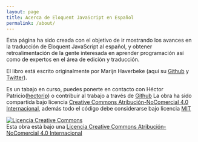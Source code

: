 ```yaml
---
layout: page
title: Acerca de Eloquent JavaScript en Español
permalink: /about/
---
```


Esta página ha sido creada con el objetivo de ir mostrando los avances en la traducción de Eloquent JavaScript al español, y obtener retroalimentación de la gente
interesada en aprender programación así como de expertos en el área de edición y traducción.

El libro está escrito originalmente por Marijn Haverbeke (aquí su [Github](https://github.com/marijnh) y [Twitter](https://twitter.com/marijnjh)).

Es un tabajo en curso, puedes ponerte en contacto con Héctor Patricio([hectorip](https://github.com/hectorip)) o contribuir al trabajo a través de [Github](https://github.com/hectorip/Eloquent-JavaScript-es)
La obra ha sido compartida bajo licencia [Creative Commons Atribución-NoComercial 4.0 Internacional](http://creativecommons.org/licenses/by-nc/4.0/), además todo el código debe considerarse bajo licencia [MIT](http://opensource.org/licenses/MIT)

<a rel="license" href="http://creativecommons.org/licenses/by-nc/4.0/"><img alt="Licencia Creative Commons" style="border-width:0" src="https://i.creativecommons.org/l/by-nc/4.0/88x31.png" /></a><br />Esta obra está bajo una <a rel="license" href="http://creativecommons.org/licenses/by-nc/4.0/">Licencia Creative Commons Atribución-NoComercial 4.0 Internacional</a>

